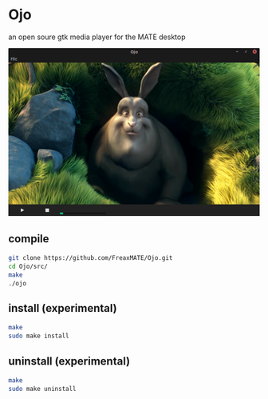 # Ojo

an open soure gtk media player for the MATE desktop

![Ojo](/data/OjoScreenshot.png)

## compile

```bash
git clone https://github.com/FreaxMATE/Ojo.git
cd Ojo/src/
make
./ojo
```


## install (experimental)

```bash
make
sudo make install
```
## uninstall (experimental)

```bash
make
sudo make uninstall
```
